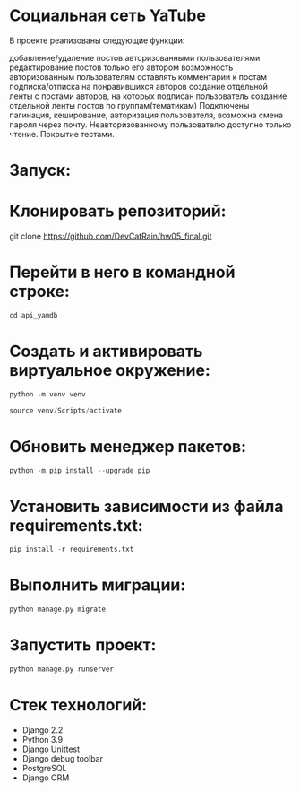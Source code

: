 # Социальная сеть YaTube

В проекте реализованы следующие функции:

добавление/удаление постов авторизованными пользователями
редактирование постов только его автором
возможность авторизованным пользователям оставлять комментарии к постам
подписка/отписка на понравившихся авторов
создание отдельной ленты с постами авторов, на которых подписан пользователь
создание отдельной ленты постов по группам(тематикам)
Подключены пагинация, кеширование, авторизация пользователя, возможна смена пароля через почту. Неавторизованному пользователю доступно только чтение. Покрытие тестами.

# Запуск:

# Клонировать репозиторий:
  git clone https://github.com/DevCatRain/hw05_final.git

# Перейти в него в командной строке:
```python
cd api_yamdb
```
# Cоздать и активировать виртуальное окружение:
```python
python -m venv venv
```
```python
source venv/Scripts/activate
```
# Обновить менеджер пакетов:
```python
python -m pip install --upgrade pip
```
# Установить зависимости из файла requirements.txt:
```python
pip install -r requirements.txt
```

# Выполнить миграции:
```python
python manage.py migrate
```

# Запустить проект:
```python
python manage.py runserver
```

# Стек технологий:

- Django 2.2
- Python 3.9
- Django Unittest
- Django debug toolbar
- PostgreSQL
- Django ORM
